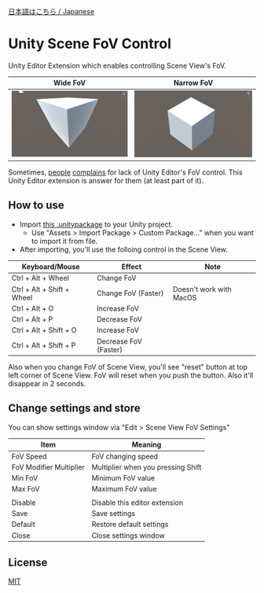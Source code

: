 ﻿[日本語はこちら / Japanese](README.ja.md)

# Unity Scene FoV Control

Unity Editor Extension which enables controlling Scene View's FoV.

|Wide FoV			|Narrow FoV				|
|--------------------		|-------------------------		|
|![WideFov](images/WideFov.png)	|![NarrowFov](images/NarrowFov.png)	|

Sometimes, [people](https://feedback.unity3d.com/suggestions/editor-camera-fov-adjustable) [complains](https://feedback.unity3d.com/suggestions/scene-view-camera-field-of-view-adjustment) for lack of Unity Editor's FoV control.
This Unity Editor extension is answer for them (at least part of it).


## How to use

- Import [this .unitypackage](https://github.com/t-mat/UnitySceneViewFovControl/releases/download/0.1.2/SceneViewFovControl.unitypackage) to your Unity project.
    - Use "Assets > Import Package > Custom Package..." when you want to import it from file.
- After importing, you'll use the folloing control in the Scene View.

|Keyboard/Mouse			|Effect				|Note			|
|--------------------		|-------------------------	|----			|
|Ctrl + Alt + Wheel		|Change FoV			|			|
|Ctrl + Alt + Shift + Wheel	|Change FoV (Faster)		|Doesn't work with MacOS|
|Ctrl + Alt + O			|Increase FoV			|			|
|Ctrl + Alt + P			|Decrease FoV			|			|
|Ctrl + Alt + Shift + O		|Increase FoV			|			|
|Ctrl + Alt + Shift + P		|Decrease FoV (Faster)		|			|

Also when you change FoV of Scene View, you'll see "reset" button at top left corner of Scene View.
FoV will reset when you push the button.  Also it'll disappear in 2 seconds.


## Change settings and store

You can show settings window via "Edit > Scene View FoV Settings"

|Item				|Meaning				|
|--------------------		|-------------------------		|
|FoV Speed			|FoV changing speed			|
|FoV <Shift> Modifier Multiplier|Multiplier when you pressing Shift	|
|Min FoV			|Minimum FoV value			|
|Max FoV			|Maximum FoV value			|
|				|					|
|Disable			|Disable this editor extension		|
|Save				|Save settings				|
|Default			|Restore default settings		|
|Close				|Close settings window			|


## License

[MIT](LICENSE.txt)
